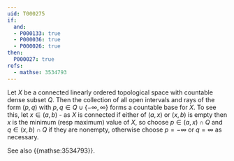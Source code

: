 ```yaml
---
uid: T000275
if:
  and:
  - P000133: true
  - P000036: true
  - P000026: true
then:
  P000027: true
refs:
  - mathse: 3534793
---
```


Let $X$ be a connected linearly ordered topological space with countable dense subset $Q$.
Then the collection of all open intervals and rays of the form $(p, q)$ with $p,q\in Q\cup \{-\infty, \infty\}$ forms a countable base for $X$.
To see this, let $x\in(a,b)$ - as $X$ is connected if either of $(a,x)$ or $(x,b)$ is empty then $x$ is the minimum (resp maximum) value of $X$, so choose $p\in(a,x)\cap Q$ and $q\in(x,b)\cap Q$ if they are nonempty, otherwise choose $p=-\infty$ or $q=\infty$ as necessary.

See also {{mathse:3534793}}.
